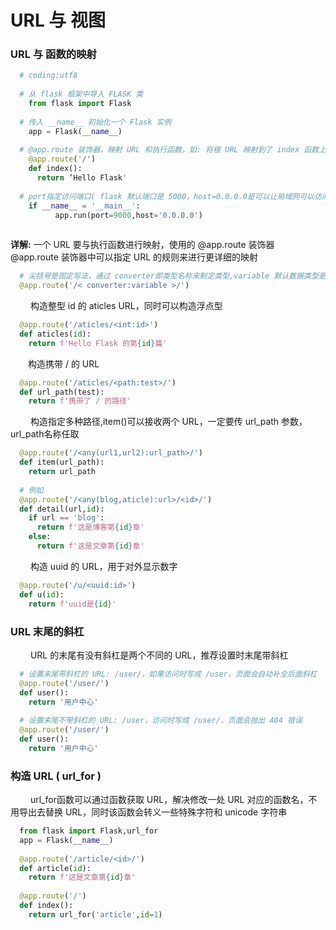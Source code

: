 # URL 与 视图
### URL 与 函数的映射
```python
  # coding:utf8
  
  # 从 flask 框架中导入 FLASK 类
    from flask import Flask
  
  # 传入 __name__ 初始化一个 Flask 实例
    app = Flask(__name__)
    
  # @app.route 装饰器，映射 URL 和执行函数，如: 将根 URL 映射到了 index 函数上
    @app.route('/')
    def index():
      return ’Hello Flask'
      
  # port指定访问端口( flask 默认端口是 5000，host=0.0.0.0是可以让局域网可以访问发的网址)
    if __name__ = '__main__':
          app.run(port=9000,host='0.0.0.0')
  
```
**详解:** 一个 URL 要与执行函数进行映射，使用的 @app.route 装饰器
&emsp;&emsp; @app.route 装饰器中可以指定 URL 的规则来进行更详细的映射


```python
  # 尖括号是固定写法，通过 converter即类型名称来制定类型,variable 默认数据类型是【字符串】
  @app.route('/< converter:variable >/')
```
&emsp;&emsp; 构造整型 id 的 aticles URL，同时可以构造浮点型

```python
  @app.route('/aticles/<int:id>')
  def aticles(id):
    return f'Hello Flask 的第{id}篇'
```
&emsp;&emsp;构造携带 / 的 URL

```python
  @app.route('/aticles/<path:test>/')
  def url_path(test):
    return f'携带了 / 的路径'

```
&emsp;&emsp; 构造指定多种路径,item()可以接收两个 URL，一定要传 url_path 参数，url_path名称任取

```python
  @app.route('/<any(url1,url2):url_path>/')
  def item(url_path):
    return url_path
    
  # 例如
  @app.route('/<any(blog,aticle):url>/<id>/')
  def detail(url,id):
    if url == 'blog':
      return f'这是博客第{id}章'
    else:
      return f'这是文章第{id}章'
```
&emsp;&emsp; 构造 uuid 的 URL，用于对外显示数字

```python
  @app.route('/u/<uuid:id>')
  def u(id):
    return f'uuid是{id}'
```
### URL 末尾的斜杠
&emsp;&emsp; URL 的末尾有没有斜杠是两个不同的 URL，推荐设置时末尾带斜杠

```python
  # 设置末尾带斜杠的 URL: /user/，如果访问时写成 /user，页面会自动补全后面斜杠
  @app.route('/user/')
  def user():
    return '用户中心'
    
  # 设置末尾不带斜杠的 URL: /user，访问时写成 /user/，页面会抛出 404 错误
  @app.route('/user/')
  def user():
    return '用户中心'

```






### 构造 URL ( url_for )
&emsp;&emsp; url_for函数可以通过函数获取 URL，解决修改一处 URL 对应的函数名，不用导出去替换 URL，同时该函数会转义一些特殊字符和 unicode 字符串


```python
  from flask import Flask,url_for
  app = Flask(__name__)
  
  @app.route('/article/<id>/')
  def article(id):
    return f'这是文章第{id}章'
    
  @app.route('/')
  def index():
    return url_for('article',id=1)
    
```







  
    



    


  











